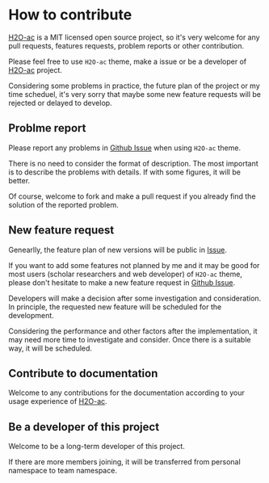 # How to contribute

[H2O-ac](https://github.com/zhonger/jekyll-theme-h2o-ac) is a MIT licensed open source project, so it's very welcome for any pull requests, features requests, problem reports or other contribution. 

Please feel free to use `H2O-ac` theme, make a issue or be a developer of [H2O-ac](https://github.com/zhonger/jekyll-theme-h2o-ac) project.

Considering some problems in practice, the future plan of the project or my time scheduel, it's very sorry that maybe some new feature requests will be rejected or delayed to develop.

## Problme report

Please report any problems in [Github Issue](https://github.com/zhonger/jekyll-theme-h2o-ac/issues/new) when using `H2O-ac` theme. 

There is no need to consider the format of description. The most important is to describe the problems with details. If with some figures, it will be better.

Of course, welcome to fork and make a pull request if you already find the solution of the reported problem.


## New feature request

Genearlly, the feature plan of new versions will be public in [Issue](https://github.com/zhonger/jekyll-theme-h2o-ac/issues).

If you want to add some features not planned by me and it may be good for most users (scholar researchers and web developer) of `H2O-ac` theme, please don't hesitate to make a new feature request in [Github Issue](https://github.com/zhonger/jekyll-theme-h2o-ac/issues/new).

Developers will make a decision after some investigation and consideration. In principle, the requested new feature will be scheduled for the development.

Considering the performance and other factors after the implementation, it may need more time to investigate and consider. Once there is a suitable way, it will be scheduled.

## Contribute to documentation

Welcome to any contributions for the documentation according to your usage experience of [H2O-ac](https://github.com/zhonger/jekyll-theme-h2o-ac).

## Be a developer of this project

Welcome to be a long-term developer of this project. 

If there are more members joining, it will be transferred from personal namespace to team namespace.
